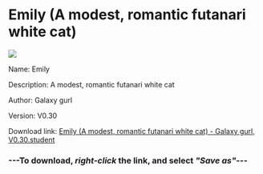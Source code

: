 # Emily (A modest, romantic futanari white cat)

<img src = "https://raw.githubusercontent.com/Arbiter1223/Daigaku-Gurashi-Custom-Students/master/Students/Files/Emily%20(A%20modest%2C%20romantic%20futanari%20white%20cat).png">

Name: Emily

Description: A modest, romantic futanari white cat

Author: Galaxy gurl

Version: V0.30

Download link: <a href="https://raw.githubusercontent.com/Arbiter1223/Daigaku-Gurashi-Custom-Students/master/Students/Files/Emily%20(A%20modest%2C%20romantic%20futanari%20white%20cat)%20-%20Galaxy%20gurl%2C%20V0.30.student">Emily (A modest, romantic futanari white cat) - Galaxy gurl, V0.30.student</a>

### ---**To download, _right-click_ the link, and select _"Save as"_**---
